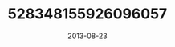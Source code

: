 ---
title: "528348155926096057"
cover: "2013-08-23 06.40.30 528348155926096057_46248401"
photo: "2013-08-23 06.40.30 528348155926096057_46248401"
date: "2013-08-23"
type: "photo"
---